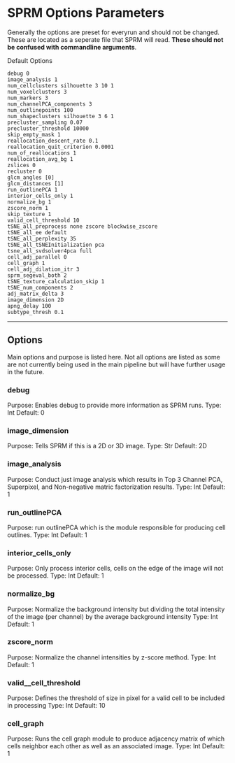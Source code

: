 # SPRM Options Parameters

Generally the options are preset for everyrun and should not be changed. These are located as a seperate file that SPRM will read. **These should not be confused with commandline arguments**.

Default Options
```
debug 0
image_analysis 1
num_cellclusters silhouette 3 10 1
num_voxelclusters 3
num_markers 3
num_channelPCA_components 3
num_outlinepoints 100
num_shapeclusters silhouette 3 6 1
precluster_sampling 0.07
precluster_threshold 10000
skip_empty_mask 1
reallocation_descent_rate 0.1
reallocation_quit_criterion 0.0001
num_of_reallocations 1
reallocation_avg_bg 1
zslices 0
recluster 0
glcm_angles [0]
glcm_distances [1]
run_outlinePCA 1
interior_cells_only 1
normalize_bg 1
zscore_norm 1
skip_texture 1
valid_cell_threshold 10
tSNE_all_preprocess none zscore blockwise_zscore
tSNE_all_ee default
tSNE_all_perplexity 35
tSNE_all_tSNEInitialization pca
tsne_all_svdsolver4pca full
cell_adj_parallel 0
cell_graph 1
cell_adj_dilation_itr 3
sprm_segeval_both 2
tSNE_texture_calculation_skip 1
tSNE_num_components 2
adj_matrix_delta 3
image_dimension 2D
apng_delay 100
subtype_thresh 0.1
```

---

## Options

Main options and purpose is listed here. Not all options are listed as some are not currently being used in the main pipeline but will have further usage in the future.

### debug
Purpose: Enables debug to provide more information as SPRM runs.
Type: Int 
Default: 0

### image_dimension
Purpose: Tells SPRM if this is a 2D or 3D image.
Type: Str
Default: 2D

### image_analysis
Purpose: Conduct just image analysis which results in Top 3 Channel PCA, Superpixel, and Non-negative matric factorization results.
Type: Int
Default: 1

### run_outlinePCA
Purpose: run outlinePCA which is the module responsible for producing cell outlines.
Type: Int
Default: 1

### interior_cells_only
Purpose: Only process interior cells, cells on the edge of the image will not be processed.
Type: Int
Default: 1

### normalize_bg
Purpose: Normalize the background intensity but dividing the total intensity of the image (per channel) by the average background intensity
Type: Int
Default: 1

### zscore_norm
Purpose: Normalize the channel intensities by z-score method.
Type: Int
Default: 1

### valid__cell_threshold
Purpose: Defines the threshold of size in pixel for a valid cell to be included in processing
Type: Int
Default: 10

### cell_graph
Purpose: Runs the cell graph module to produce adjacency matrix of which cells neighbor each other as well as an associated image.
Type: Int
Default: 1